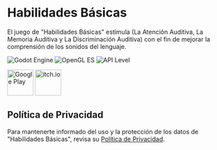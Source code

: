 # Habilidades Básicas

El juego de "Habilidades Básicas" estimula (La Atención Auditiva, La Memoria Auditiva y La Discriminación Auditiva) con el fin de mejorar la comprensión de los sonidos del lenguaje.

![Godot Engine](https://img.shields.io/badge/Godot%20Engine-v3.2.3-blue)
![OpenGL ES](https://img.shields.io/badge/OpenGL%20ES-v3.0-blue)
![API Level](https://img.shields.io/badge/API%20Level-29-blue)

<p align="left">
  <a href="https://play.google.com/store/apps/details?id=org.godotengine.habilidadesbasicas" target="_blank"><img src="https://gist.githubusercontent.com/michelcalisto/c3f8c1d55bff39e606c0be5e3b400886/raw/5afed4ae3494a575cc1e93cee5e00adeb6aa82b4/google-play-badge.png" alt="Google Play" height="60"></a>
  <a href="https://laloinsane.itch.io/habilidades-basicas" target="_blank"><img src="https://gist.githubusercontent.com/michelcalisto/30c878ad6e235ef6e1045897b1ecf13c/raw/727503c1bc8a549f2618d765b054d5aec1a26152/itch-badge-color.svg" alt="itch.io" height="60"></a>
</p>

## Política de Privacidad

Para mantenerte informado del uso y la protección de los datos de "Habilidades Básicas", revisa su [Política de Privacidad](https://michelcalisto.github.io/habilidades-basicas/index.html).